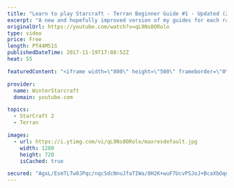 ```yaml
---
title: "Learn to play Starcraft - Terran Beginner Guide #1 - Updated (2017 LOTV)"
excerpt: "A new and hopefully improved version of my guides for each race where I go over as many basics as possible while doing it live :)  I strongly believe that a super structured guide style is not very helpful compared to watching/playing the game actively.  Feedback is greatly appreciated. -- Watch live"
originalUrl: https://youtube.com/watch?v=qL9Ns0ORolo
type: video
price: Free
length: PT44M51S
publishedDateTime: 2017-11-19T17:08:52Z
heat: 55

featuredContent: "<iframe width=\"800\" height=\"500\" frameborder=\"0\" src=\"https://www.youtube.com/embed/qL9Ns0ORolo\" allow=\"accelerometer; autoplay; encrypted-media; gyroscope; picture-in-picture\" allowfullscreen></iframe>"

provider:
  name: WinterStarcraft
  domain: youtube.com

topics:
  - StarCraft 2
  - Terran

images:
  - url: https://i.ytimg.com/vi/qL9Ns0ORolo/maxresdefault.jpg
    width: 1280
    height: 720
    isCached: true

secured: "AgxL/EsmTLTw0JPqc/nqcSdcNnuJfaTIWa/8H2K+wuF7UcvPSJoJ+BcaXbOqovKd50Ui3enCq2G82xiRvbXyLFxuRsCtqkvJrVjEYk2F9tDo+ur0zfLn6M0xnHDEkw4FSRkHtmyIGECn/PJYwfbVfu+vlHgkKiJRgCF3U+/x9jsSJ3dwZ6d+rkRMuGRz2y8S12k5h1p/sUxlApqSGvpxGJ90GjnzpbQtMj//tPa09WlwMHjpaxnWAWhfKLpjjFcMIQN+1RkClo+v1xhBAl+/5Em7zrzdo8b1Njp+1E211EpETBfnKDS1/j+rNygwyWuFxhaEGnn3EfJ9JgPoF6v/VixzQgrFhiH3rAfKySQYUo+TVmqWLX9TsxDSvp7oh7IlLZm9uLZsgStQ3c6y4B2rd6MFr//57GxGCq2l0qIoCeA1YCLBBKTKimffnSgQikBI;yvzLq7sVQFubD1xKeAuKPA=="
---
```



